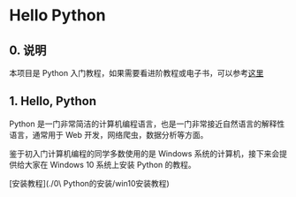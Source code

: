 # Hello Python

## 0. 说明

本项目是 Python 入门教程，如果需要看进阶教程或电子书，可以参考[这里](https://github.com/TauWu/backend_learning_notes/tree/master/%E9%AB%98%E7%BA%A7%E8%AF%AD%E8%A8%80%E5%AD%A6%E4%B9%A0/Python%E5%AD%A6%E4%B9%A0/Python%E5%9F%BA%E7%A1%80%E7%9F%A5%E8%AF%86)

## 1. Hello, Python

Python 是一门非常简洁的计算机编程语言，也是一门非常接近自然语言的解释性语言，通常用于 Web 开发，网络爬虫，数据分析等方面。

鉴于初入门计算机编程的同学多数使用的是 Windows 系统的计算机，接下来会提供给大家在 Windows 10 系统上安装 Python 的教程。

[安装教程](./0\ Python的安装/win10安装教程)
